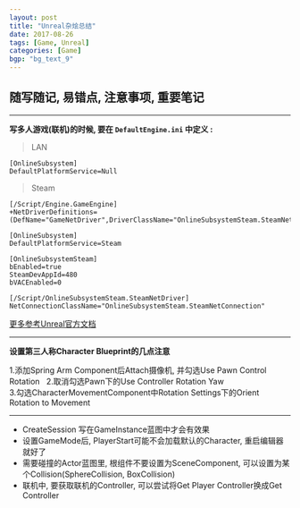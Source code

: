 ```yaml
---
layout: post
title: "Unreal杂烩总结"
date: 2017-08-26
tags: [Game, Unreal]
categories: [Game]
bgp: "bg_text_9"
---
```


## 随写随记, 易错点, 注意事项, 重要笔记

---

**写多人游戏(联机)的时候, 要在 `DefaultEngine.ini` 中定义 :**  

> LAN

```
[OnlineSubsystem]
DefaultPlatformService=Null
```

> Steam

```
[/Script/Engine.GameEngine]
+NetDriverDefinitions=(DefName="GameNetDriver",DriverClassName="OnlineSubsystemSteam.SteamNetDriver",DriverClassNameFallback="OnlineSubsystemUtils.IpNetDriver")

[OnlineSubsystem]
DefaultPlatformService=Steam

[OnlineSubsystemSteam]
bEnabled=true
SteamDevAppId=480
bVACEnabled=0

[/Script/OnlineSubsystemSteam.SteamNetDriver]
NetConnectionClassName="OnlineSubsystemSteam.SteamNetConnection"
```
[更多参考Unreal官方文档](https://docs.unrealengine.com/latest/CHN/Programming/Online/Steam/index.html)

---

**设置第三人称Character Blueprint的几点注意**  

1.添加Spring Arm Component后Attach摄像机, 并勾选Use Pawn Control Rotation   
2.取消勾选Pawn下的Use Controller Rotation Yaw   
3.勾选CharacterMovementComponent中Rotation Settings下的Orient Rotation to Movement   

---

* CreateSession 写在GameInstance蓝图中才会有效果
* 设置GameMode后, PlayerStart可能不会加载默认的Character, 重启编辑器就好了
* 需要碰撞的Actor蓝图里, 根组件不要设置为SceneComponent, 可以设置为某个Collision(SphereCollision, BoxCollision)
* 联机中, 要获取联机的Controller, 可以尝试将Get Player Controller换成Get Controller
